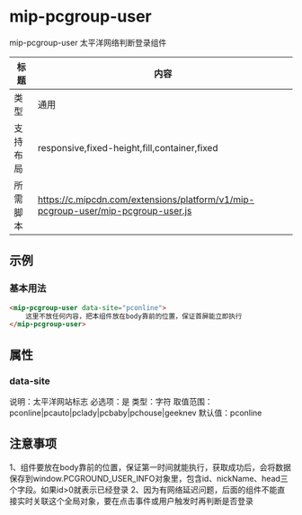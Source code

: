 # mip-pcgroup-user

mip-pcgroup-user 太平洋网络判断登录组件

标题|内容
----|----
类型|通用
支持布局|responsive,fixed-height,fill,container,fixed
所需脚本|https://c.mipcdn.com/extensions/platform/v1/mip-pcgroup-user/mip-pcgroup-user.js

## 示例

### 基本用法
```html
<mip-pcgroup-user data-site="pconline">
    这里不放任何内容，把本组件放在body靠前的位置，保证首屏能立即执行
</mip-pcgroup-user>
```

## 属性

### data-site

说明：太平洋网站标志
必选项：是
类型：字符
取值范围：pconline|pcauto|pclady|pcbaby|pchouse|geeknev
默认值：pconline

## 注意事项
1、组件要放在body靠前的位置，保证第一时间就能执行，获取成功后，会将数据保存到window.PCGROUND_USER_INFO对象里，包含id、nickName、head三个字段。如果id>0就表示已经登录
2、因为有网络延迟问题，后面的组件不能直接实时关联这个全局对象，要在点击事件或用户触发时再判断是否登录